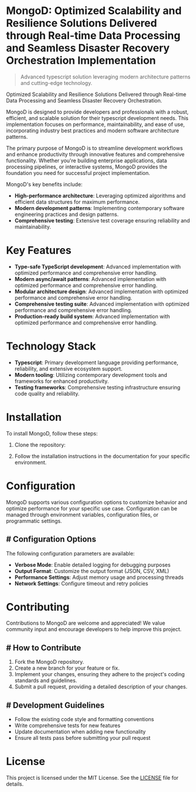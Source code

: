 <!-- fallback_MongoD_20251019114749_88076 -->

# MongoD: Optimized Scalability and Resilience Solutions Delivered through Real-time Data Processing and Seamless Disaster Recovery Orchestration Implementation
> Advanced typescript solution leveraging modern architecture patterns and cutting-edge technology.

Optimized Scalability and Resilience Solutions Delivered through Real-time Data Processing and Seamless Disaster Recovery Orchestration.

MongoD is designed to provide developers and professionals with a robust, efficient, and scalable solution for their typescript development needs. This implementation focuses on performance, maintainability, and ease of use, incorporating industry best practices and modern software architecture patterns.

The primary purpose of MongoD is to streamline development workflows and enhance productivity through innovative features and comprehensive functionality. Whether you're building enterprise applications, data processing pipelines, or interactive systems, MongoD provides the foundation you need for successful project implementation.

MongoD's key benefits include:

* **High-performance architecture**: Leveraging optimized algorithms and efficient data structures for maximum performance.
* **Modern development patterns**: Implementing contemporary software engineering practices and design patterns.
* **Comprehensive testing**: Extensive test coverage ensuring reliability and maintainability.

# Key Features

* **Type-safe TypeScript development**: Advanced implementation with optimized performance and comprehensive error handling.
* **Modern async/await patterns**: Advanced implementation with optimized performance and comprehensive error handling.
* **Modular architecture design**: Advanced implementation with optimized performance and comprehensive error handling.
* **Comprehensive testing suite**: Advanced implementation with optimized performance and comprehensive error handling.
* **Production-ready build system**: Advanced implementation with optimized performance and comprehensive error handling.

# Technology Stack

* **Typescript**: Primary development language providing performance, reliability, and extensive ecosystem support.
* **Modern tooling**: Utilizing contemporary development tools and frameworks for enhanced productivity.
* **Testing frameworks**: Comprehensive testing infrastructure ensuring code quality and reliability.

# Installation

To install MongoD, follow these steps:

1. Clone the repository:


2. Follow the installation instructions in the documentation for your specific environment.

# Configuration

MongoD supports various configuration options to customize behavior and optimize performance for your specific use case. Configuration can be managed through environment variables, configuration files, or programmatic settings.

## # Configuration Options

The following configuration parameters are available:

* **Verbose Mode**: Enable detailed logging for debugging purposes
* **Output Format**: Customize the output format (JSON, CSV, XML)
* **Performance Settings**: Adjust memory usage and processing threads
* **Network Settings**: Configure timeout and retry policies

# Contributing

Contributions to MongoD are welcome and appreciated! We value community input and encourage developers to help improve this project.

## # How to Contribute

1. Fork the MongoD repository.
2. Create a new branch for your feature or fix.
3. Implement your changes, ensuring they adhere to the project's coding standards and guidelines.
4. Submit a pull request, providing a detailed description of your changes.

## # Development Guidelines

* Follow the existing code style and formatting conventions
* Write comprehensive tests for new features
* Update documentation when adding new functionality
* Ensure all tests pass before submitting your pull request

# License

This project is licensed under the MIT License. See the [LICENSE](https://github.com/pee331/MongoD/blob/main/LICENSE) file for details.
